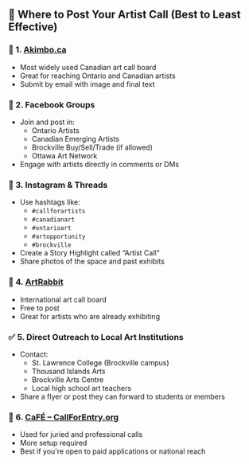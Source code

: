 ## 🎨 Where to Post Your Artist Call (Best to Least Effective)

### 🥇 1. [Akimbo.ca](https://akimbo.ca/submit-content)
- Most widely used Canadian art call board
- Great for reaching Ontario and Canadian artists
- Submit by email with image and final text

### 🥈 2. Facebook Groups
- Join and post in:
  - Ontario Artists
  - Canadian Emerging Artists
  - Brockville Buy/Sell/Trade (if allowed)
  - Ottawa Art Network
- Engage with artists directly in comments or DMs

### 🥉 3. Instagram & Threads
- Use hashtags like:
  - `#callforartists`
  - `#canadianart`
  - `#ontarioart`
  - `#artopportunity`
  - `#brockville`
- Create a Story Highlight called “Artist Call”
- Share photos of the space and past exhibits

### 🏅 4. [ArtRabbit](https://www.artrabbit.com/what-you-can-do/organisations)
- International art call board
- Free to post
- Great for artists who are already exhibiting

### ✅ 5. Direct Outreach to Local Art Institutions
- Contact:
  - St. Lawrence College (Brockville campus)
  - Thousand Islands Arts
  - Brockville Arts Centre
  - Local high school art teachers
- Share a flyer or post they can forward to students or members

### 🧾 6. [CaFÉ – CallForEntry.org](https://www.callforentry.org)
- Used for juried and professional calls
- More setup required
- Best if you're open to paid applications or national reach
